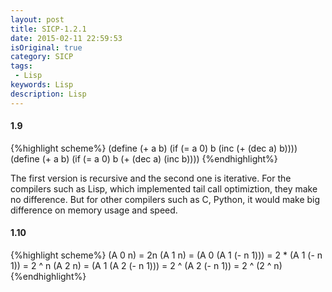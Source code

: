 ```yaml
---
layout: post
title: SICP-1.2.1
date: 2015-02-11 22:59:53
isOriginal: true
category: SICP
tags:
 - Lisp
keywords: Lisp
description: Lisp
---
```


#### 1.9

{%highlight scheme%}
(define (+ a b)
(if (= a 0) b (inc (+ (dec a) b))))
(define (+ a b)
(if (= a 0) b (+ (dec a) (inc b))))
{%endhighlight%}

The first version is recursive and the second one is iterative.
For the compilers such as Lisp,  which implemented tail call optimiztion, they make no difference.
But for other compilers such as C, Python, it would make big difference on memory usage and speed.

#### 1.10
{%highlight scheme%}
(A 0 n) = 2n
(A 1 n) = (A 0 (A 1 (- n 1))) = 2 * (A 1 (- n 1)) = 2 ^ n
(A 2 n) = (A 1 (A 2 (- n 1))) = 2 ^ (A 2 (- n 1)) = 2 ^ (2 ^ n)
{%endhighlight%}


